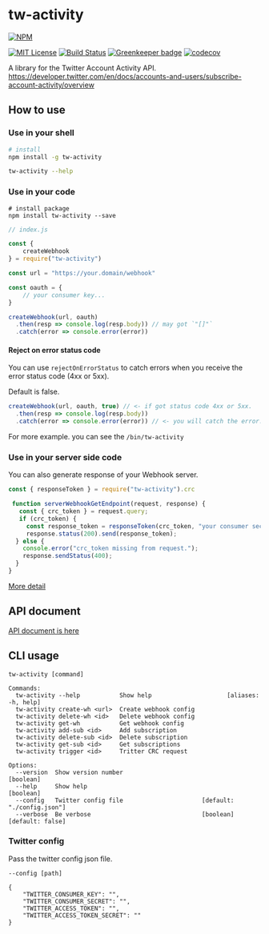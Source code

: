 # tw-activity


[![NPM](https://nodei.co/npm/tw-activity.png)](https://nodei.co/npm/tw-activity/)

[![MIT License](https://img.shields.io/badge/license-MIT-blue.svg?style=flat)](https://github.com/mironal/tw-activity/blob/master/LICENSE) [![Build Status](https://travis-ci.org/mironal/tw-activity.svg)](https://travis-ci.org/mironal/tw-activity) [![Greenkeeper badge](https://badges.greenkeeper.io/mironal/tw-activity.svg)](https://greenkeeper.io/) [![codecov](https://codecov.io/gh/mironal/tw-activity/branch/master/graph/badge.svg)](https://codecov.io/gh/mironal/tw-activity)

A library for the Twitter Account Activity API. https://developer.twitter.com/en/docs/accounts-and-users/subscribe-account-activity/overview

## How to use

### Use in your shell

```sh
# install
npm install -g tw-activity

tw-activity --help
```

### Use in your code

```
# install package
npm install tw-activity --save
```

```js
// index.js

const {
    createWebhook
} = require("tw-activity")

const url = "https://your.domain/webhook"

const oauth = {
    // your consumer key...
}

createWebhook(url, oauth)
  .then(resp => console.log(resp.body)) // may got `"[]"`
  .catch(error => console.error(error))
```

#### Reject on error status code

You can use `rejectOnErrorStatus` to catch errors when you
receive the error status code (4xx or 5xx).

Default is false.

```js
createWebhook(url, oauth, true) // <- if got status code 4xx or 5xx.
  .then(resp => console.log(resp.body))
  .catch(error => console.error(error)) // <- you will catch the error.
```

For more example. you can see the `/bin/tw-activity`

### Use in your server side code

You can also generate response of your Webhook server.

```js
const { responseToken } = require("tw-activity").crc

 function serverWebhookGetEndpoint(request, response) {
   const { crc_token } = request.query;
   if (crc_token) {
     const response_token = responseToken(crc_token, "your consumer secret")
     response.status(200).send(response_token);
  } else {
    console.error("crc_token missing from request.");
    response.sendStatus(400);
  }
}
```

[More detail](https://developer.twitter.com/en/docs/accounts-and-users/subscribe-account-activity/guides/securing-webhooks)


## API document

[API document is here](https://mironal.github.io/tw-activity/)

## CLI usage

```
tw-activity [command]

Commands:
  tw-activity --help           Show help                     [aliases: -h, help]
  tw-activity create-wh <url>  Create webhook config
  tw-activity delete-wh <id>   Delete webhook config
  tw-activity get-wh           Get webhook config
  tw-activity add-sub <id>     Add subscription
  tw-activity delete-sub <id>  Delete subscription
  tw-activity get-sub <id>     Get subscriptions
  tw-activity trigger <id>     Tritter CRC request

Options:
  --version  Show version number                                       [boolean]
  --help     Show help                                                 [boolean]
  --config   Twitter config file                      [default: "./config.json"]
  --verbose  Be verbose                               [boolean] [default: false]

```

### Twitter config

Pass the twitter config json file.

```
--config [path]
```

```
{
    "TWITTER_CONSUMER_KEY": "",
    "TWITTER_CONSUMER_SECRET": "",
    "TWITTER_ACCESS_TOKEN": "",
    "TWITTER_ACCESS_TOKEN_SECRET": ""
}
```
